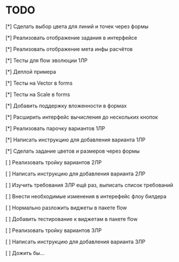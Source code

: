 # TODO

[*] Сделать выбор цвета для линий и точек через формы

[*] Реализовать отображение задания в интерфейсе

[*] Реализовать отображение мета инфы расчётов

[*] Тесты для flow эволюции 1ЛР

[*] Деплой примера

[*] Тесты на Vector в forms

[*] Тесты на Scale в forms

[*] Добавить поддержку вложенности в формах

[*] Расширить интерфейс вычисления до нескольких кнопок

[*] Реализовать парочку вариантов 1ЛР

[*] Написать инструкцию для добавления варианта 1ЛР

[*] Сделать задание цветов и размеров через формы

[ ] Реализовать тройку вариантов 2ЛР

[ ] Написать инструкцию для добавления варианта 2ЛР

[ ] Изучить требования 3ЛР ещё раз, выписать список требований

[ ] Внести необходимые изменения в интерефейс флоу билдера

[ ] Нормально разложить виджеты в пакете flow

[ ] Добавить тестирование к виджетам в пакете flow

[ ] Реализовать тройку вариантов 3ЛР

[ ] Написать инструкцию для добавления варианта 3ЛР

[ ] Дожить бы...
